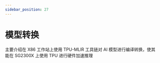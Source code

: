 ```yaml
---
sidebar_position: 27
---
```


# 模型转换

主要介绍在 X86 工作站上使用 TPU-MLIR 工具链对 AI 模型进行编译转换，使其能在 SG2300X 上使用 TPU 进行硬件加速推理

<DocCardList />
